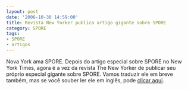 ```yaml
---
layout: post
date: '2006-10-30 14:59:00'
title: Revista New Yorker publica artigo gigante sobre SPORE
category: SPORE
tags:
- SPORE
- artigos
---
```

Nova York ama SPORE. Depois do artigo especial sobre SPORE no New York Times, agora é a vez da revista The New Yorker de publicar seu próprio especial gigante sobre SPORE. Vamos traduzir ele em breve também, mas se você souber ler ele em inglês, pode [clicar aqui](https://www.newyorker.com/magazine/2006/11/06/game-master).
